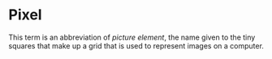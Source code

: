 # Pixel

This term is an abbreviation of *picture element*, the name given to the tiny squares that make up a grid that is used to represent images on a computer.
